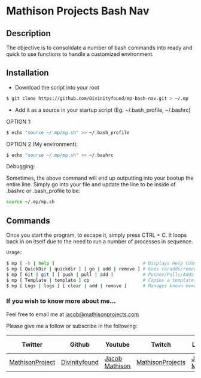 # Mathison Projects Bash Nav

## Description

The objective is to consolidate a number of bash commands into ready and quick to use functions to handle a customized environment.

## Installation

- Download the script into your root
```sh
$ git clone https://github.com/Divinityfound/mp-bash-nav.git > ~/.mp
```

- Add it as a source in your startup script (Eg: ~/.bash_profile, ~/.bashrc)

OPTION 1:
```sh
$ echo "source ~/.mp/mp.sh" >> ~/.bash_profile
```

OPTION 2 (My environment):
```sh
$ echo "source ~/.mp/mp.sh" >> ~/.bashrc
```

Debugging:

Sometimes, the above command will end up outputting into your bootup the entire line. Simply go into your file and update the line to be inside of .bashrc or .bash_profile to be:

```sh
source ~/.mp/mp.sh
```

## Commands

Once you start the program, to escape it, simply press CTRL + C. It loops back in on itself due to the need to run a number of processes in sequence.

```sh
Usage:

$ mp [ -h | help ]                                 # Displays Help Command
$ mp [ QuickDir | quickdir ] [ go | add | remove ] # Goes to/adds/removes directory
$ mp [ Git | git ] [ push | pull | add ]           # Pushes/Pulls/Adds git Repository
$ mp [ Template | template ] cp                    # Copies a template file to current directory
$ mp [ Logs | logs ] [ clear | add | remove ]      # Manages known memory hogs
```

### If you wish to know more about me...

Feel free to email me at jacob@mathisonprojects.com

Please give me a follow or subscribe in the following:

|Twitter|Github|Youtube|Twitch|Linkedin|Personal Site|
| ----- | ---- | ----- | ---- | ------ | ----------- |
|[MathisonProject](https://twitter.com/MathisonProject)|[Divinityfound](https://github.com/Divinityfound)|[Jacob Mathison](https://www.youtube.com/channel/UCNNxB1TRbdJxE_y51sJb9DA)|[MathisonProjects](http://twitch.tv/mathisonprojects)|[Jacob Mathison](https://www.linkedin.com/in/jacob-a-mathison-62359912/)|[Mathison Projects](http://mathisonprojects.com)|
